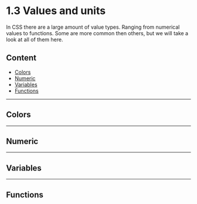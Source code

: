 # 1.3 Values and units

In CSS there are a large amount of value types. Ranging from numerical values to functions.
Some are more common then others, but we will take a look at all of them here.

## Content

- [Colors](#colors)
- [Numeric](#numeric)
- [Variables](#variables)
- [Functions](#functions)

---

## Colors



---

## Numeric



---

## Variables



---

## Functions

